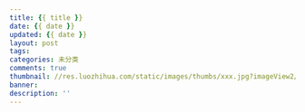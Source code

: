 ```yaml
---
title: {{ title }}
date: {{ date }}
updated: {{ date }}
layout: post
tags: 
categories: 未分类
comments: true
thumbnail: //res.luozhihua.com/static/images/thumbs/xxx.jpg?imageView2/1/w/345/h/163
banner: 
description: ''
---
```

